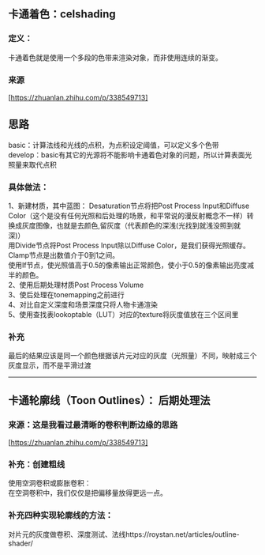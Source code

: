 ## 卡通着色：celshading
### 定义：
卡通着色就是使用一个多段的色带来渲染对象，而非使用连续的渐变。


### 来源
[https://zhuanlan.zhihu.com/p/338549713]


## 思路  
basic：计算法线和光线的点积，为点积设定阈值，可以定义多个色带  
develop：basic有其它的光源将不能影响卡通着色对象的问题，所以计算表面光照量来取代点积  

### 具体做法：
1、新建材质，其中蓝图：
    Desaturation节点将把Post Process Input和Diffuse Color（这个是没有任何光照和后处理的场景，和平常说的漫反射概念不一样）转换成灰度图像，也就是去颜色,留灰度（代表颜色的深浅(光找到就浅没照到就深)）  
    用Divide节点将Post Process Input除以Diffuse Color，是我们获得光照缓存。        
    Clamp节点是出数值介于0到1之间。       
    使用If节点，使光照值高于0.5的像素输出正常颜色，使小于0.5的像素输出亮度减半的颜色。      
2、使用后期处理材质Post Process Volume  
3、使后处理在tonemapping之前进行  
4、对比自定义深度和场景深度只将人物卡通渲染  
5、使用查找表lookoptable（LUT）对应的texture将灰度值放在三个区间里   

### 补充
最后的结果应该是同一个颜色根据该片元对应的灰度（光照量）不同，映射成三个灰度显示，而不是平滑过渡

---

## 卡通轮廓线（Toon Outlines）： 后期处理法
### 来源：这是我看过最清晰的卷积判断边缘的思路
[https://zhuanlan.zhihu.com/p/338549713]
### 补充：创建粗线
使用空洞卷积或膨胀卷积：  
在空洞卷积中，我们仅仅是把偏移量放得更远一点。  
### 补充四种实现轮廓线的方法：
对片元的灰度做卷积、深度测试、法线https://roystan.net/articles/outline-shader/
